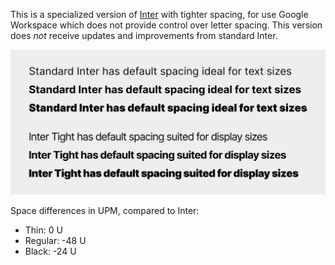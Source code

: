 This is a specialized version of [Inter](https://github.com/rsms/inter)
with tighter spacing, for use Google Workspace which does not provide control over
letter spacing.
This version does _not_ receive updates and improvements from standard Inter.

![Inter vs Inter Tight sample](sample.png)

Space differences in UPM, compared to Inter:

- Thin:      0 U
- Regular: -48 U
- Black:   -24 U

